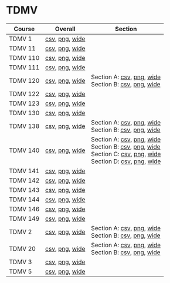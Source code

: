 # TDMV

| Course | Overall | Section |
| ------ | ------- | ------- |
| TDMV 1 | [csv](https://github.com/UCSD-Historical-Enrollment-Data/2024Fall/blob/main/overall/TDMV%201.csv), [png](https://raw.githubusercontent.com/UCSD-Historical-Enrollment-Data/2024Fall/main/plot_overall/TDMV%201.png), [wide](https://raw.githubusercontent.com/UCSD-Historical-Enrollment-Data/2024Fall/main/plot_overall_wide/TDMV%201.png) |  |
| TDMV 11 | [csv](https://github.com/UCSD-Historical-Enrollment-Data/2024Fall/blob/main/overall/TDMV%2011.csv), [png](https://raw.githubusercontent.com/UCSD-Historical-Enrollment-Data/2024Fall/main/plot_overall/TDMV%2011.png), [wide](https://raw.githubusercontent.com/UCSD-Historical-Enrollment-Data/2024Fall/main/plot_overall_wide/TDMV%2011.png) |  |
| TDMV 110 | [csv](https://github.com/UCSD-Historical-Enrollment-Data/2024Fall/blob/main/overall/TDMV%20110.csv), [png](https://raw.githubusercontent.com/UCSD-Historical-Enrollment-Data/2024Fall/main/plot_overall/TDMV%20110.png), [wide](https://raw.githubusercontent.com/UCSD-Historical-Enrollment-Data/2024Fall/main/plot_overall_wide/TDMV%20110.png) |  |
| TDMV 111 | [csv](https://github.com/UCSD-Historical-Enrollment-Data/2024Fall/blob/main/overall/TDMV%20111.csv), [png](https://raw.githubusercontent.com/UCSD-Historical-Enrollment-Data/2024Fall/main/plot_overall/TDMV%20111.png), [wide](https://raw.githubusercontent.com/UCSD-Historical-Enrollment-Data/2024Fall/main/plot_overall_wide/TDMV%20111.png) |  |
| TDMV 120 | [csv](https://github.com/UCSD-Historical-Enrollment-Data/2024Fall/blob/main/overall/TDMV%20120.csv), [png](https://raw.githubusercontent.com/UCSD-Historical-Enrollment-Data/2024Fall/main/plot_overall/TDMV%20120.png), [wide](https://raw.githubusercontent.com/UCSD-Historical-Enrollment-Data/2024Fall/main/plot_overall_wide/TDMV%20120.png) | Section A: [csv](https://github.com/UCSD-Historical-Enrollment-Data/2024Fall/blob/main/section/TDMV%20120_A.csv), [png](https://raw.githubusercontent.com/UCSD-Historical-Enrollment-Data/2024Fall/main/plot_section/TDMV%20120_A.png), [wide](https://raw.githubusercontent.com/UCSD-Historical-Enrollment-Data/2024Fall/main/plot_section_wide/TDMV%20120_A.png)<br>Section B: [csv](https://github.com/UCSD-Historical-Enrollment-Data/2024Fall/blob/main/section/TDMV%20120_B.csv), [png](https://raw.githubusercontent.com/UCSD-Historical-Enrollment-Data/2024Fall/main/plot_section/TDMV%20120_B.png), [wide](https://raw.githubusercontent.com/UCSD-Historical-Enrollment-Data/2024Fall/main/plot_section_wide/TDMV%20120_B.png) |
| TDMV 122 | [csv](https://github.com/UCSD-Historical-Enrollment-Data/2024Fall/blob/main/overall/TDMV%20122.csv), [png](https://raw.githubusercontent.com/UCSD-Historical-Enrollment-Data/2024Fall/main/plot_overall/TDMV%20122.png), [wide](https://raw.githubusercontent.com/UCSD-Historical-Enrollment-Data/2024Fall/main/plot_overall_wide/TDMV%20122.png) |  |
| TDMV 123 | [csv](https://github.com/UCSD-Historical-Enrollment-Data/2024Fall/blob/main/overall/TDMV%20123.csv), [png](https://raw.githubusercontent.com/UCSD-Historical-Enrollment-Data/2024Fall/main/plot_overall/TDMV%20123.png), [wide](https://raw.githubusercontent.com/UCSD-Historical-Enrollment-Data/2024Fall/main/plot_overall_wide/TDMV%20123.png) |  |
| TDMV 130 | [csv](https://github.com/UCSD-Historical-Enrollment-Data/2024Fall/blob/main/overall/TDMV%20130.csv), [png](https://raw.githubusercontent.com/UCSD-Historical-Enrollment-Data/2024Fall/main/plot_overall/TDMV%20130.png), [wide](https://raw.githubusercontent.com/UCSD-Historical-Enrollment-Data/2024Fall/main/plot_overall_wide/TDMV%20130.png) |  |
| TDMV 138 | [csv](https://github.com/UCSD-Historical-Enrollment-Data/2024Fall/blob/main/overall/TDMV%20138.csv), [png](https://raw.githubusercontent.com/UCSD-Historical-Enrollment-Data/2024Fall/main/plot_overall/TDMV%20138.png), [wide](https://raw.githubusercontent.com/UCSD-Historical-Enrollment-Data/2024Fall/main/plot_overall_wide/TDMV%20138.png) | Section A: [csv](https://github.com/UCSD-Historical-Enrollment-Data/2024Fall/blob/main/section/TDMV%20138_A.csv), [png](https://raw.githubusercontent.com/UCSD-Historical-Enrollment-Data/2024Fall/main/plot_section/TDMV%20138_A.png), [wide](https://raw.githubusercontent.com/UCSD-Historical-Enrollment-Data/2024Fall/main/plot_section_wide/TDMV%20138_A.png)<br>Section B: [csv](https://github.com/UCSD-Historical-Enrollment-Data/2024Fall/blob/main/section/TDMV%20138_B.csv), [png](https://raw.githubusercontent.com/UCSD-Historical-Enrollment-Data/2024Fall/main/plot_section/TDMV%20138_B.png), [wide](https://raw.githubusercontent.com/UCSD-Historical-Enrollment-Data/2024Fall/main/plot_section_wide/TDMV%20138_B.png) |
| TDMV 140 | [csv](https://github.com/UCSD-Historical-Enrollment-Data/2024Fall/blob/main/overall/TDMV%20140.csv), [png](https://raw.githubusercontent.com/UCSD-Historical-Enrollment-Data/2024Fall/main/plot_overall/TDMV%20140.png), [wide](https://raw.githubusercontent.com/UCSD-Historical-Enrollment-Data/2024Fall/main/plot_overall_wide/TDMV%20140.png) | Section A: [csv](https://github.com/UCSD-Historical-Enrollment-Data/2024Fall/blob/main/section/TDMV%20140_A.csv), [png](https://raw.githubusercontent.com/UCSD-Historical-Enrollment-Data/2024Fall/main/plot_section/TDMV%20140_A.png), [wide](https://raw.githubusercontent.com/UCSD-Historical-Enrollment-Data/2024Fall/main/plot_section_wide/TDMV%20140_A.png)<br>Section B: [csv](https://github.com/UCSD-Historical-Enrollment-Data/2024Fall/blob/main/section/TDMV%20140_B.csv), [png](https://raw.githubusercontent.com/UCSD-Historical-Enrollment-Data/2024Fall/main/plot_section/TDMV%20140_B.png), [wide](https://raw.githubusercontent.com/UCSD-Historical-Enrollment-Data/2024Fall/main/plot_section_wide/TDMV%20140_B.png)<br>Section C: [csv](https://github.com/UCSD-Historical-Enrollment-Data/2024Fall/blob/main/section/TDMV%20140_C.csv), [png](https://raw.githubusercontent.com/UCSD-Historical-Enrollment-Data/2024Fall/main/plot_section/TDMV%20140_C.png), [wide](https://raw.githubusercontent.com/UCSD-Historical-Enrollment-Data/2024Fall/main/plot_section_wide/TDMV%20140_C.png)<br>Section D: [csv](https://github.com/UCSD-Historical-Enrollment-Data/2024Fall/blob/main/section/TDMV%20140_D.csv), [png](https://raw.githubusercontent.com/UCSD-Historical-Enrollment-Data/2024Fall/main/plot_section/TDMV%20140_D.png), [wide](https://raw.githubusercontent.com/UCSD-Historical-Enrollment-Data/2024Fall/main/plot_section_wide/TDMV%20140_D.png) |
| TDMV 141 | [csv](https://github.com/UCSD-Historical-Enrollment-Data/2024Fall/blob/main/overall/TDMV%20141.csv), [png](https://raw.githubusercontent.com/UCSD-Historical-Enrollment-Data/2024Fall/main/plot_overall/TDMV%20141.png), [wide](https://raw.githubusercontent.com/UCSD-Historical-Enrollment-Data/2024Fall/main/plot_overall_wide/TDMV%20141.png) |  |
| TDMV 142 | [csv](https://github.com/UCSD-Historical-Enrollment-Data/2024Fall/blob/main/overall/TDMV%20142.csv), [png](https://raw.githubusercontent.com/UCSD-Historical-Enrollment-Data/2024Fall/main/plot_overall/TDMV%20142.png), [wide](https://raw.githubusercontent.com/UCSD-Historical-Enrollment-Data/2024Fall/main/plot_overall_wide/TDMV%20142.png) |  |
| TDMV 143 | [csv](https://github.com/UCSD-Historical-Enrollment-Data/2024Fall/blob/main/overall/TDMV%20143.csv), [png](https://raw.githubusercontent.com/UCSD-Historical-Enrollment-Data/2024Fall/main/plot_overall/TDMV%20143.png), [wide](https://raw.githubusercontent.com/UCSD-Historical-Enrollment-Data/2024Fall/main/plot_overall_wide/TDMV%20143.png) |  |
| TDMV 144 | [csv](https://github.com/UCSD-Historical-Enrollment-Data/2024Fall/blob/main/overall/TDMV%20144.csv), [png](https://raw.githubusercontent.com/UCSD-Historical-Enrollment-Data/2024Fall/main/plot_overall/TDMV%20144.png), [wide](https://raw.githubusercontent.com/UCSD-Historical-Enrollment-Data/2024Fall/main/plot_overall_wide/TDMV%20144.png) |  |
| TDMV 146 | [csv](https://github.com/UCSD-Historical-Enrollment-Data/2024Fall/blob/main/overall/TDMV%20146.csv), [png](https://raw.githubusercontent.com/UCSD-Historical-Enrollment-Data/2024Fall/main/plot_overall/TDMV%20146.png), [wide](https://raw.githubusercontent.com/UCSD-Historical-Enrollment-Data/2024Fall/main/plot_overall_wide/TDMV%20146.png) |  |
| TDMV 149 | [csv](https://github.com/UCSD-Historical-Enrollment-Data/2024Fall/blob/main/overall/TDMV%20149.csv), [png](https://raw.githubusercontent.com/UCSD-Historical-Enrollment-Data/2024Fall/main/plot_overall/TDMV%20149.png), [wide](https://raw.githubusercontent.com/UCSD-Historical-Enrollment-Data/2024Fall/main/plot_overall_wide/TDMV%20149.png) |  |
| TDMV 2 | [csv](https://github.com/UCSD-Historical-Enrollment-Data/2024Fall/blob/main/overall/TDMV%202.csv), [png](https://raw.githubusercontent.com/UCSD-Historical-Enrollment-Data/2024Fall/main/plot_overall/TDMV%202.png), [wide](https://raw.githubusercontent.com/UCSD-Historical-Enrollment-Data/2024Fall/main/plot_overall_wide/TDMV%202.png) | Section A: [csv](https://github.com/UCSD-Historical-Enrollment-Data/2024Fall/blob/main/section/TDMV%202_A.csv), [png](https://raw.githubusercontent.com/UCSD-Historical-Enrollment-Data/2024Fall/main/plot_section/TDMV%202_A.png), [wide](https://raw.githubusercontent.com/UCSD-Historical-Enrollment-Data/2024Fall/main/plot_section_wide/TDMV%202_A.png)<br>Section B: [csv](https://github.com/UCSD-Historical-Enrollment-Data/2024Fall/blob/main/section/TDMV%202_B.csv), [png](https://raw.githubusercontent.com/UCSD-Historical-Enrollment-Data/2024Fall/main/plot_section/TDMV%202_B.png), [wide](https://raw.githubusercontent.com/UCSD-Historical-Enrollment-Data/2024Fall/main/plot_section_wide/TDMV%202_B.png) |
| TDMV 20 | [csv](https://github.com/UCSD-Historical-Enrollment-Data/2024Fall/blob/main/overall/TDMV%2020.csv), [png](https://raw.githubusercontent.com/UCSD-Historical-Enrollment-Data/2024Fall/main/plot_overall/TDMV%2020.png), [wide](https://raw.githubusercontent.com/UCSD-Historical-Enrollment-Data/2024Fall/main/plot_overall_wide/TDMV%2020.png) | Section A: [csv](https://github.com/UCSD-Historical-Enrollment-Data/2024Fall/blob/main/section/TDMV%2020_A.csv), [png](https://raw.githubusercontent.com/UCSD-Historical-Enrollment-Data/2024Fall/main/plot_section/TDMV%2020_A.png), [wide](https://raw.githubusercontent.com/UCSD-Historical-Enrollment-Data/2024Fall/main/plot_section_wide/TDMV%2020_A.png)<br>Section B: [csv](https://github.com/UCSD-Historical-Enrollment-Data/2024Fall/blob/main/section/TDMV%2020_B.csv), [png](https://raw.githubusercontent.com/UCSD-Historical-Enrollment-Data/2024Fall/main/plot_section/TDMV%2020_B.png), [wide](https://raw.githubusercontent.com/UCSD-Historical-Enrollment-Data/2024Fall/main/plot_section_wide/TDMV%2020_B.png) |
| TDMV 3 | [csv](https://github.com/UCSD-Historical-Enrollment-Data/2024Fall/blob/main/overall/TDMV%203.csv), [png](https://raw.githubusercontent.com/UCSD-Historical-Enrollment-Data/2024Fall/main/plot_overall/TDMV%203.png), [wide](https://raw.githubusercontent.com/UCSD-Historical-Enrollment-Data/2024Fall/main/plot_overall_wide/TDMV%203.png) |  |
| TDMV 5 | [csv](https://github.com/UCSD-Historical-Enrollment-Data/2024Fall/blob/main/overall/TDMV%205.csv), [png](https://raw.githubusercontent.com/UCSD-Historical-Enrollment-Data/2024Fall/main/plot_overall/TDMV%205.png), [wide](https://raw.githubusercontent.com/UCSD-Historical-Enrollment-Data/2024Fall/main/plot_overall_wide/TDMV%205.png) |  |
